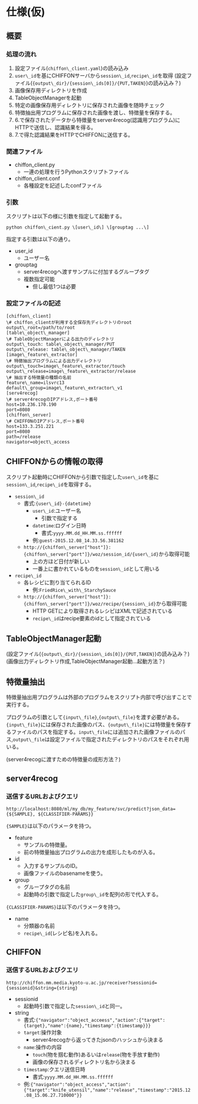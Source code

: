 # 仕様(仮)


## 概要

### 処理の流れ

1. 設定ファイル(`chiffon\_client.yaml`)の読み込み
2. `user\_id`を基にCHIFFONサーバから`session\_id`,`recipe\_id`を取得
(設定ファイル(`{output\_dir}/{session\_ids[0]}/{PUT,TAKEN}`)の読み込み？)
3. 画像保存用ディレクトリを作成
4. TableObjectManagerを起動
5. 特定の画像保存用ディレクトリに保存された画像を随時チェック
6. 特徴抽出用プログラムに保存された画像を渡し、特徴量を保存する。
7. 6.で保存されたデータから特徴量をserver4recog(認識用プログラム)にHTTPで送信し、認識結果を得る。
8. 7.で得た認識結果をHTTPでCHIFFONに送信する。

### 関連ファイル

* chiffon\_client.py
    * 一連の処理を行うPythonスクリプトファイル
* chiffon\_client.conf
    * 各種設定を記述したconfファイル

### 引数

スクリプトは以下の様に引数を指定して起動する。

```
python chiffon\_cient.py \[user\_id\] \[grouptag ...\]
```

指定する引数は以下の通り。

* user\_id
    * ユーザー名
* grouptag
    * server4recogへ渡すサンプルに付加するグループタグ
    * 複数指定可能
	    * 但し最低1つは必要


### 設定ファイルの記述

```
[chiffon\_client]
\# chiffon_clientが利用する全保存先ディレクトリのroot
output\_root=/path/to/root
[table\_object\_manager]
\# TableObjectManagerによる出力のディレクトリ
output\_touch: table\_object\_manager/PUT
output\_release: table\_object\_manager/TAKEN
[image\_feature\_extractor]
\# 特徴抽出プログラムによる出力ディレクトリ
output\_touch=image\_feature\_extractor/touch
output\_release=image\_feature\_extractor/release
\# 抽出する特徴量の種類の名前
feature\_name=ilsvrc13
default\_group=image\_feature\_extractor\_v1
[serv4recog]
\# server4recogのIPアドレス,ポート番号
host=10.236.170.190
port=8080
[chiffon\_server]
\# CHIFFONのIPアドレス,ポート番号
host=133.3.251.221
port=8080
path=/release
navigator=object\_access
```


## CHIFFONからの情報の取得

スクリプト起動時にCHIFFONから引数で指定した`user\_id`を基に`session\_id`,`recipe\_id`を取得する。

* `session\_id`
    * 書式:`{user\_id}-{datetime}`
        * `user\_id`:ユーザー名
        	* 引数で指定する
    	* `datetime`:ログイン日時
    		* 書式:`yyyy.MM.dd_HH.MM.ss.ffffff`
    	* 例:`guest-2015.12.08_14.33.56.381162`
	* `http://{chiffon\_server["host"]}:{chiffon\_server["port"]}/woz/session_id/{user\_id}`から取得可能
        * 上の方ほど日付が新しい
		* 一番上に書かれているものを`session\_id`として用いる
* `recipe\_id`
	* 各レシピに割り当てられるID
        * 例:`FriedRice\_with\_StarchySauce`
    * `http://{chiffon\_server["host"]}:{chiffon\_server["port"]}/woz/recipe/{session\_id}`から取得可能
        * HTTP GETにより取得されるレシピはXMLで記述されている
    	* `recipe\_id`はrecipe要素のidとして指定されている



## TableObjectManager起動

(設定ファイル(`{output\_dir}/{session\_ids[0]}/{PUT,TAKEN}`)の読み込み？)
(画像出力ディレクトリ作成,TableObjectManager起動...起動方法？)



## 特徴量抽出

特徴量抽出用プログラムは外部のプログラムをスクリプト内部で呼び出すことで実行する。

プログラムの引数として`{input\_file}`,`{output\_file}`を渡す必要がある。`{input\_file}`には保存された画像のパス、`{output\_file}`には特徴量を保存するファイルのパスを指定する。`input\_file`には追加された画像ファイルのパス,`output\_file`は設定ファイルで指定されたディレクトリのパスをそれぞれ用いる。

(server4recogに渡すための特徴量の成形方法？)



## server4recog

### 送信するURLおよびクエリ

```
http://localhost:8080/ml/my_db/my_feature/svc/predict?json_data={${SAMPLE}, ${CLASSIFIER-PARAMS}}
```

`{SAMPLE}`は以下のパラメータを持つ。

* feature
    * サンプルの特徴量。
    * 前の特徴量抽出プログラムの出力を成形したものが入る。
* id
    * 入力するサンプルのID。
    * 画像ファイルのbasenameを使う。
* group
    * グループタグの名前
    * 起動時の引数で指定した`group\_id`を配列の形で代入する。

`{CLASSIFIER-PARAMS}`は以下のパラメータを持つ。

* name
    * 分類器の名前
    * `recipe\_id`(レシピ名)を入れる。



## CHIFFON

### 送信するURLおよびクエリ

```
http://chiffon.mm.media.kyoto-u.ac.jp/receiver?sessionid={sessionid}&string={string}
```

* sessionid
    * 起動時引数で指定した`session\_id`と同一。
* string
    * 書式:`{"navigator":"object_acceess","action":{"target":{target},"name":{name},"timestamp":{timestamp}}}`
	* `target`:操作対象
    	* server4recogから返ってきたjsonのハッシュから決まる
	* `name`:操作の内容
        * `touch`(物を掴む動作)あるいは`release`(物を手放す動作)
    	* 画像の保存されるディレクトリ名から決まる
	* `timestamp`:クエリ送信日時
		* 書式:`yyyy.MM.dd_HH.MM.ss.ffffff`
	* 例:`{"navigator":"object_access","action":{"target":"knife_utensil","name":"release","timestamp":"2015.12.08_15.06.27.710000"}}`

